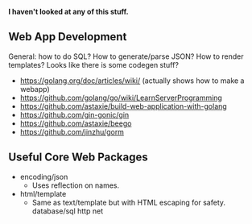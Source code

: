 **I haven't looked at any of this stuff.**

## Web App Development

General: how to do SQL? How to generate/parse JSON? How to render
templates? Looks like there is some codegen stuff?

* https://golang.org/doc/articles/wiki/ (actually shows how to make a webapp)
* https://github.com/golang/go/wiki/LearnServerProgramming
* https://github.com/astaxie/build-web-application-with-golang
* https://github.com/gin-gonic/gin
* https://github.com/astaxie/beego
* https://github.com/jinzhu/gorm

## Useful Core Web Packages

* encoding/json
    * Uses reflection on names.
* html/template
    * Same as text/template but with HTML escaping for safety.
database/sql
http
net
